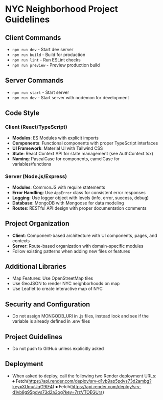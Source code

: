 # NYC Neighborhood Project Guidelines

## Client Commands
- `npm run dev` - Start  dev server
- `npm run build` - Build for production
- `npm run lint` - Run ESLint checks
- `npm run preview` - Preview production build

## Server Commands
- `npm run start` - Start server
- `npm run dev` - Start server with nodemon for development

## Code Style

### Client (React/TypeScript)
- **Modules**: ES Modules with explicit imports
- **Components**: Functional components with proper TypeScript interfaces
- **UI Framework**: Material UI with Tailwind CSS
- **State**: React Context API for state management (see AuthContext.tsx)
- **Naming**: PascalCase for components, camelCase for variables/functions

### Server (Node.js/Express)
- **Modules**: CommonJS with require statements
- **Error Handling**: Use `AppError` class for consistent error responses
- **Logging**: Use logger object with levels (info, error, success, debug)
- **Database**: MongoDB with Mongoose for data modeling
- **Routes**: RESTful API design with proper documentation comments

## Project Organization
- **Client**: Component-based architecture with UI components, pages, and contexts
- **Server**: Route-based organization with domain-specific modules
- Follow existing patterns when adding new files or features

## Additional Libraries
- Map Features: Use OpenStreetMap tiles
- Use GeoJSON to render NYC neighborhoods on map
- Use Leaflet to create interactive map of NYC

## Security and Configuration
- Do not assign MONGODB_URI in .js files, instead look and see if the variable is already defined in .env files

## Project Guidelines
- Do not push to GitHub unless explicitly asked

## Deployment
- When asked to deploy, call the following two Render deployment URLs:
  ⏺ Fetch(https://api.render.com/deploy/srv-d1vb9ap5pdvs73d2ambg?key=XUmuUqG9tF4)
  ⏺ Fetch(https://api.render.com/deploy/srv-d1vb8g95pdvs73d2a3og?key=7rzVTOEGUrs)